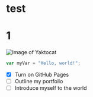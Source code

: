 # test
# 1
![Image of Yaktocat](https://octodex.github.com/images/yaktocat.png)

``` javascript
var myVar = "Hello, world!";
```

- [x] Turn on GitHub Pages
- [ ] Outline my portfolio
- [ ] Introduce myself to the world
